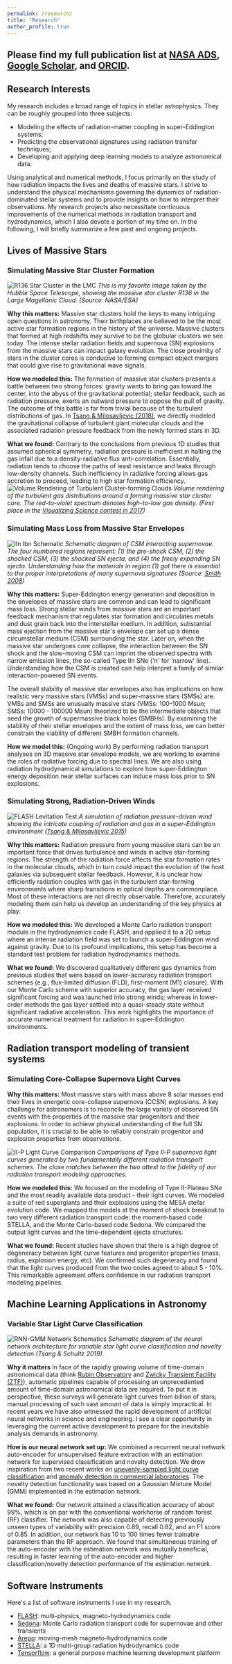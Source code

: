 ```yaml
---
permalink: /research/
title: "Research"
author_profile: true
---
```


## Please find my full publication list at [NASA ADS](https://ui.adsabs.harvard.edu/user/libraries/tbxiKajfTsSjDC7Ir7sZxA), [Google Scholar](https://scholar.google.com/citations?user=nGVc2BAAAAAJ&hl=en), and [ORCID](http://orcid.org/0000-0002-6543-2993).

## Research Interests 
My research includes a broad range of topics in stellar astrophysics. They can be roughly grouped into three subjects:
- Modeling the effects of radiation-matter coupling in super-Eddington systems;
- Predicting the observational signatures using radiation transfer techniques;
- Developing and applying deep learning models to analyze astronomical data. 

Using analytical and numerical methods, I focus primarily on the study of how radiation impacts the lives and deaths of massive stars. I strive to understand the physical mechanisms governing the dynamics of radiation-dominated stellar systems and to provide insights on how to interpret their observations. My research projects also necessitate continuous improvements of the numerical methods in radiation transport and hydrodynamics, which I also devote a portion of my time on.
In the following, I will briefly summarize a few past and ongoing projects. 


## Lives of Massive Stars

### Simulating Massive Star Cluster Formation
![R136 Star Cluster in the LMC](/files/R136.jpg) 
*This is my favorite image taken by the Hubble Space Telescope, showing the massive star cluster R136 in the Large Magellanic Cloud. (Source: NASA/ESA)*

**Why this matters:**
Massive star clusters hold the keys to many intriguing open questions in astronomy. Their birthplaces are believed to be the most active star formation regions in the history of the universe. Massive clusters that formed at high redshifts may survive to be the globular clusters we see today. The intense stellar radiation fields and supernova (SN) explosions from the massive stars can impact galaxy evolution. The close proximity of stars in the cluster cores is conducive to forming compact object mergers that could give rise to gravitational wave signals.  

**How we modeled this:**
The formation of massive star clusters presents a battle between two strong forces: gravity wants to bring gas toward the center, into the abyss of the gravitational potential; stellar feedback, such as radiation pressure, exerts an outward pressure to oppose the pull of gravity. The outcome of this battle is far from trivial because of the turbulent distributions of gas. In [Tsang & Milosavljevic (2018)](https://ui.adsabs.harvard.edu/abs/2018MNRAS.478.4142T/abstract), we directly modeled the gravitational collapse of turbulent giant molecular clouds and the associated radiation pressure feedback from the newly formed stars in 3D. 

**What we found:**
Contrary to the conclusions from previous 1D studies that assumed spherical symmetry, radiation pressure is inefficient in halting the gas infall due to a density-radiative flux anti-correlation. Essentially, radiation tends to choose the paths of least resistance and leaks through low-density channels. Such inefficiency in radiative forcing allows gas accretion to proceed, leading to high star formation efficiency. 
![Volume Rendering of Turbulent Cluster-forming Clouds](/files/VR_SSC.png) 
*Volume rendering of the turbulent gas distributions around a forming massive star cluster core. The red-to-violet spectrum denotes high-to-low gas density. (First place in the [Visualizing Science contest in 2017](https://cns.utexas.edu/news/visualizing-science-2017))*

### Simulating Mass Loss from Massive Star Envelopes

![IIn Ibn Schematic](/files/Smith_CSM_IIn_Ibn.png)
*Schematic diagram of CSM interacting supernovae. The four numbered regions represent: (1) the pre-shock CSM, (2) the shocked CSM, (3) the shocked SN ejecta, and (4) the freely expanding SN ejecta. Understanding how the materials in region (1) got there is essential to the proper interpretations of many supernova signatures (Source: [Smith 2008](https://doi.org/10.1007/978-3-319-21846-5_38))*

**Why this matters:**
Super-Eddington energy generation and deposition in the envelopes of massive stars are common and can lead to significant mass loss. Strong stellar winds from massive stars are an important feedback mechanism that regulates star formation and circulates metals and dust grain back into the interstellar medium. In addition, substantial mass ejection from the massive star's envelope can set up a dense circumstellar medium (CSM) surrounding the star. Later on, when the massive star undergoes core collapse, the interaction between the SN shock and the slow-moving CSM can imprint the observed spectra with narrow emission lines, the so-called Type IIn SNe ('n' for 'narrow' line). Understanding how the CSM is created can help interpret a family of similar interaction-powered SN events.

The overall stability of massive star envelopes also has implications on how realistic very massive stars (VMSs) and super-massive stars (SMSs) are. VMSs and SMSs are unusually massive stars (VMSs: 100-1000 Msun; SMSs: 10000 - 100000 Msun) theorized to be the intermediate objects that seed the growth of supermassive black holes (SMBHs). By examining the stability of their stellar envelopes and the extent of mass loss, we can better constrain the viability of different SMBH formation channels.

**How we model this:**
(Ongoing work)
By performing radiation transport analyses on 3D massive star envelope models, we are working to examine the roles of radiative forcing due to spectral lines. 
We are also using radiation hydrodynamical simulations to explore how super-Eddington energy deposition near stellar surfaces can induce mass loss prior to SN explosions. 

<!--
episodic nuclear shell burning 
energy deposition by internal gravity waves
binary interaction
-->

### Simulating Strong, Radiation-Driven Winds
![FLASH Levitation Test](/files/FLASH-Levitation.png)
*A simulation of radiation pressure-driven wind showing the intricate coupling of radiation and gas in a super-Eddington environment ([Tsang & Milosavljevic 2015](https://ui.adsabs.harvard.edu/abs/2015MNRAS.453.1108T/abstract))*

**Why this matters:**
Radiation pressure from young massive stars can be an important force that drives turbulence and winds in active star-forming regions. The strength of the radiation force affects the star formation rates in the molecular clouds, which in turn could impact the evolution of the host galaxies via subsequent stellar feedback. 
However, it is unclear how efficiently radiation couples with gas in the turbulent star-forming environments where sharp transitions in optical depths are commonplace.
Most of these interactions are not directly observable. Therefore, accurately modeling them can help us develop an understanding of the key physics at play.

**How we modeled this:**
We developed a Monte Carlo radiation transport module in the hydrodynamics code FLASH, and applied it to a 2D setup where an intense radiation field was set to launch a super-Eddington wind against gravity. Due to its profound implications, this setup has become a standard test problem for radiation hydrodynamics methods.

**What we found:** 
We discovered qualitatively different gas dynamics from previous studies that were based on lower-accuracy radiation transport schemes (e.g., flux-limited diffusion (FLD), first-moment (M1) closure). 
With our Monte Carlo scheme with superior accuracy, the gas layer received significant forcing and was launched into strong winds; whereas in lower-order methods the gas layer settled into a quasi-steady state without significant radiative acceleration. This work highlights the importance of accurate numerical treatment for radiation in super-Eddington environments.



## Radiation transport modeling of transient systems
### Simulating Core-Collapse Supernova Light Curves
**Why this matters:**
Most massive stars with mass above 8 solar masses end their lives in energetic core-collapse supernova (CCSN) explosions. A key challenge for astronomers is to reconcile the large variety of observed SN events with the properties of the massive star progenitors and their explosions. In order to achieve physical understanding of the full SN population, it is crucial to be able to reliably constrain progenitor and explosion properties from observations. 


![II-P Light Curve Comparison](/files/IIP_LCs.png) 
*Comparisons of Type II-P supernova light curves generated by two fundamentally different radiation transport schemes. The close matches between the two attest to the fidelity of our radiation transport modeling approaches.*

**How we modeled this:**
We focused on the modeling of Type II-Plateau SNe and the most readily available data product - their light curves.
We modeled a suite of red supergiants and their explosions using the MESA stellar evolution code. We mapped the models at the moment of shock breakout to two very different radiation transport code: the moment-based code STELLA, and the Monte Carlo-based code Sedona. We compared the output light curves and the time-dependent ejecta structures.

**What we found:**
Recent studies have shown that there is a high degree of degeneracy between light curve features and progenitor properties (mass, radius, explosion energy, etc). We confirmed such degeneracy and found that the light curves produced from the two codes agreed to about 5 - 10%. This remarkable agreement offers confidence in our radiation transport modeling pipelines.  

## Machine Learning Applications in Astronomy
### Variable Star Light Curve Classification
![RNN-GMM Network Schematics](/files/RNN-GMM-schematics.png)
*Schematic diagram of the neural network architecture for variable star light curve classification and novelty detection (Tsang & Schultz 2019).*


**Why it matters**
In face of the rapidly growing volume of time-domain astronomical data (think [Rubin Observatory](https://www.lsst.org/) and [Zwicky Transient Facility (ZTF)](https://www.ztf.caltech.edu/)), automatic pipelines capable of processing an unprecedented amount of time-domain astronomical data are required. To put it in perspective, these surveys will generate light curves from billion of stars; manual processing of such vast amount of data is simply impractical. In recent years we have also witnessed the rapid development of artificial neural networks in science and engineering. I see a clear opportunity in leveraging the current active development to prepare for the inevitable analysis demands in astronomy.  

**How is our neural network set up:**
We combined a recurrent neural network auto-encoder for unsupervised feature extraction with an estimation network for supervised classification and novelty detection. We drew inspiration from two recent works on [unevenly-sampled light curve classification](https://ui.adsabs.harvard.edu/abs/2018NatAs...2..151N/abstract) and [anomaly detection in commercial laboratories](https://openreview.net/forum?id=BJJLHbb0-).
The novelty detection functionality was based on a Gaussian Mixture Model (GMM) implemented in the estimation network.

**What we found:**
Our network attained a classification accuracy of about 99%, which is on par with the conventional workhorse of random forest (RF) classifier. The network was also capable of detecting previously unseen types of variability with precision 0.89, recall 0.82, and an F1 score of 0.85. In addition, our network has 10 to 100 times fewer trainable parameters than the RF approach. We found that simultaneous training of the auto-encoder with the estimation network was mutually beneficial, resulting in faster learning of the auto-encoder and higher classification/novelty detection performance of the estimation network.

<!--
### Improving Performance with Data Augmentation

### Learning astro-statistics from turbulence simulations
-->
<!--https://github.com/bthtsang/DeepClassifierNoveltyDetection -->

## Software Instruments
Here's a list of software instruments I use in my research. 
- [FLASH](http://flash.uchicago.edu/site/): multi-physics, magneto-hydrodynamics code
- [Sedona](https://ui.adsabs.harvard.edu/abs/2006ApJ...651..366K/abstract): Monte Carlo radiation transport code for supernovae and other transients
- [Arepo](https://arepo-code.org/about-arepo): moving-mesh magneto-hydrodynamics code
- [STELLA](http://www.ascl.net/1108.013): a 1D multi-group radiation hydrodynamics code
- [Tensorflow](https://www.tensorflow.org/): a general purpose machine learning development platform
